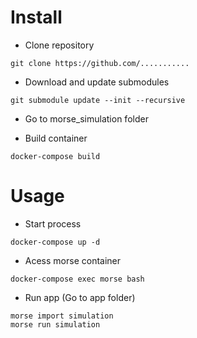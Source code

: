 # Install

* Clone repository

```
git clone https://github.com/...........
```

* Download and update submodules
```
git submodule update --init --recursive
```


* Go to morse_simulation folder

* Build container

```
docker-compose build
```

# Usage

* Start process

```
docker-compose up -d
```

* Acess morse container

```
docker-compose exec morse bash
```

* Run app (Go to app folder)

```
morse import simulation
morse run simulation
```
